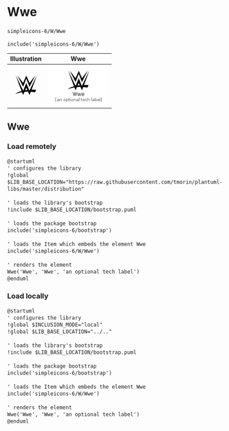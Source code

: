 # Wwe


```text
simpleicons-6/W/Wwe
```

```text
include('simpleicons-6/W/Wwe')
```



| Illustration | Wwe |
| :---: | :---: |
| ![illustration for Illustration](../../simpleicons-6/W/Wwe.png) | ![illustration for Wwe](../../simpleicons-6/W/Wwe.Local.png) |




## Wwe

### Load remotely
```plantuml
@startuml
' configures the library
!global $LIB_BASE_LOCATION="https://raw.githubusercontent.com/tmorin/plantuml-libs/master/distribution"

' loads the library's bootstrap
!include $LIB_BASE_LOCATION/bootstrap.puml

' loads the package bootstrap
include('simpleicons-6/bootstrap')

' loads the Item which embeds the element Wwe
include('simpleicons-6/W/Wwe')

' renders the element
Wwe('Wwe', 'Wwe', 'an optional tech label')
@enduml
```

### Load locally
```plantuml
@startuml
' configures the library
!global $INCLUSION_MODE="local"
!global $LIB_BASE_LOCATION="../.."

' loads the library's bootstrap
!include $LIB_BASE_LOCATION/bootstrap.puml

' loads the package bootstrap
include('simpleicons-6/bootstrap')

' loads the Item which embeds the element Wwe
include('simpleicons-6/W/Wwe')

' renders the element
Wwe('Wwe', 'Wwe', 'an optional tech label')
@enduml
```

